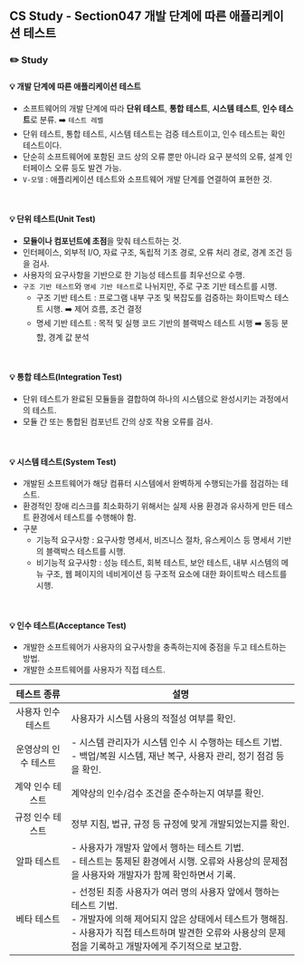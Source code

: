 ## CS Study - Section047 개발 단계에 따른 애플리케이션 테스트
### ✏️ Study
#### 💡 개발 단계에 따른 애플리케이션 테스트
- 소프트웨어의 개발 단계에 따라 **단위 테스트**, **통합 테스트**, **시스템 테스트**, **인수 테스트**로 분류. ➡️ `테스트 레벨`
- 단위 테스트, 통합 테스트, 시스템 테스트는 검증 테스트이고, 인수 테스트는 확인 테스트이다. 
- 단순히 소프트웨어에 포함된 코드 상의 오류 뿐만 아니라 요구 분석의 오류, 설계 인터페이스 오류 등도 발견 가능.
- `V-모델` : 애플리케이션 테스트와 소프트웨어 개발 단계를 연결하여 표현한 것.
<br>

#### 💡 단위 테스트(Unit Test)
- **모듈이나 컴포넌트에 초점**을 맞춰 테스트하는 것.
- 인터페이스, 외부적 I/O, 자료 구조, 독립적 기초 경로, 오류 처리 경로, 경계 조건 등을 검사.
- 사용자의 요구사항을 기반으로 한 기능성 테스트를 최우선으로 수행.
- `구조 기반 테스트`와 `명세 기반 테스트`로 나뉘지만, 주로 구조 기반 테스트를 시행.
  - 구조 기반 테스트 : 프로그램 내부 구조 및 복잡도를 검증하는 화이트박스 테스트 시행. ➡️ 제어 흐름, 조건 결정
  - 명세 기반 테스트 : 목적 및 실행 코드 기반의 블랙박스 테스트 시행 ➡️ 동등 분할, 경계 값 분석
<br>

#### 💡 통합 테스트(Integration Test)
- 단위 테스트가 완료된 모듈들을 결합하여 하나의 시스템으로 완성시키는 과정에서의 테스트.
- 모듈 간 또는 통합된 컴포넌트 간의 상호 작용 오류를 검사.
<br>

#### 💡 시스템 테스트(System Test)
- 개발된 소프트웨어가 해당 컴퓨터 시스템에서 완벽하게 수행되는가를 점검하는 테스트.
- 환경적인 장애 리스크를 최소화하기 위해서는 실제 사용 환경과 유사하게 만든 테스트 환경에서 테스트를 수행해야 함.
- 구분
  - 기능적 요구사항 : 요구사항 명세서, 비즈니스 절차, 유스케이스 등 명세서 기반의 블랙박스 테스트를 시행.
  - 비기능적 요구사항 : 성능 테스트, 회복 테스트, 보안 테스트, 내부 시스템의 메뉴 구조, 웹 페이지의 네비게이션 등 구조적 요소에 대한 화이트박스 테스트를 시행.
<br>

#### 💡 인수 테스트(Acceptance Test)
- 개발한 소프트웨어가 사용자의 요구사항을 충족하는지에 중점을 두고 테스트하는 방법.
- 개발한 소프트웨어를 사용자가 직접 테스트.<br>

| 테스트 종류          | 설명 |
|:-----------------:|--------------|
| 사용자 인수 테스트 | 사용자가 시스템 사용의 적절성 여부를 확인. |
| 운영상의 인수 테스트 | - 시스템 관리자가 시스템 인수 시 수행하는 테스트 기법.<br>- 백업/복원 시스템, 재난 복구, 사용자 관리, 정기 점검 등을 확인. |
| 계약 인수 테스트 | 계약상의 인수/검수 조건을 준수하는지 여부를 확인. |
| 규정 인수 테스트 | 정부 지침, 법규, 규정 등 규정에 맞게 개발되었는지를 확인. |
| 알파 테스트 | - 사용자가 개발자 앞에서 행하는 테스트 기법.<br>- 테스트는 통제된 환경에서 시행. 오류와 사용상의 문제점을 사용자와 개발자가 함께 확인하면서 기록. |
| 베타 테스트 | - 선정된 최종 사용자가 여러 명의 사용자 앞에서 행하는 테스트 기법.<br>- 개발자에 의해 제어되지 않은 상태에서 테스트가 행해짐.<br>- 사용자가 직접 테스트하며 발견한 오류와 사용상의 문제점을 기록하고 개발자에게 주기적으로 보고함. |
<br>
